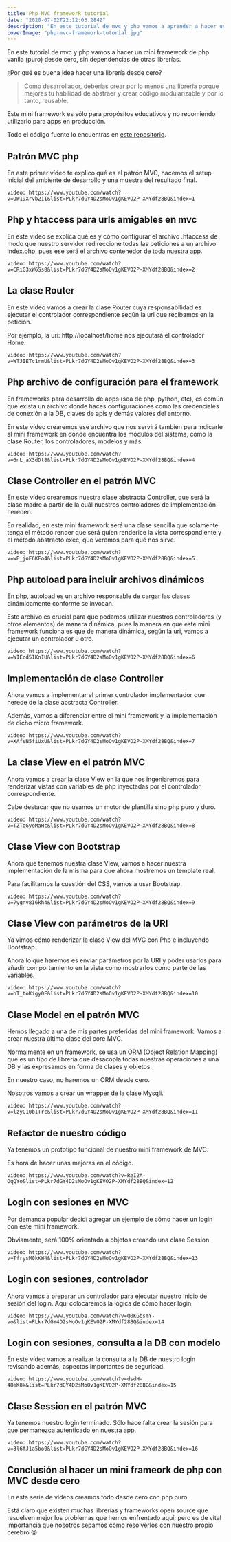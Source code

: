 ```yaml
---
title: Php MVC framework tutorial
date: "2020-07-02T22:12:03.284Z"
description: "En este tutorial de mvc y php vamos a aprender a hacer un framework desde cero usando php vanilla."
coverImage: "php-mvc-framework-tutorial.jpg"
---
```


En este tutorial de mvc y php vamos a hacer un mini framework de php vanila (puro) desde cero, sin dependencias de otras librerías.

¿Por qué es buena idea hacer una librería desde cero?

> Como desarrollador, deberías crear por lo menos una librería porque mejoras tu habilidad de abstraer y crear código modularizable y por lo tanto, reusable.

Este mini framework es sólo para propósitos educativos y no recomiendo utilizarlo para apps en producción.

Todo el código fuente lo encuentras en [este repositorio](https://github.com/Developero-oficial/php-mvc).

## Patrón MVC php
En este primer vídeo te explico qué es el patrón MVC, hacemos el setup inicial del ambiente de desarrollo y una muestra del resultado final.

`video: https://www.youtube.com/watch?v=OW19Xrvb21I&list=PLkr7dGY4D2sMoOv1gKEVO2P-XMYdf28BQ&index=1`

## Php y htaccess para urls amigables en mvc
En este vídeo se explica qué es y cómo configurar el archivo .htaccess de modo que nuestro servidor redireccione todas las peticiones a un archivo index.php, pues ese será el archivo contenedor de toda nuestra app.

`video: https://www.youtube.com/watch?v=CRiG3xW6Ss8&list=PLkr7dGY4D2sMoOv1gKEVO2P-XMYdf28BQ&index=2`

## La clase Router
En este vídeo vamos a crear la clase Router cuya responsabilidad es ejecutar el controlador correspondiente según la uri que recibamos en la petición.

Por ejemplo, la uri: http://localhost/home nos ejecutará el controlador Home.

`video: https://www.youtube.com/watch?v=WTJIETc1rmU&list=PLkr7dGY4D2sMoOv1gKEVO2P-XMYdf28BQ&index=3`

## Php archivo de configuración para el framework

En frameworks para desarrollo de apps (sea de php, python, etc), es común que exista un archivo donde haces configuraciones como las credenciales de conexión a la DB, claves de apis y demás valores del entorno.

En este vídeo crearemos ese archivo que nos servirá también para indicarle al mini framework en dónde encuentra los módulos del sistema, como la clase Router, los controladores, modelos y más.

`video: https://www.youtube.com/watch?v=6nL_aX3dDt8&list=PLkr7dGY4D2sMoOv1gKEVO2P-XMYdf28BQ&index=4`

## Clase Controller en el patrón MVC

En este vídeo crearemos nuestra clase abstracta Controller, que será la clase madre a partir de la cuál nuestros controladores de implementación hereden.

En realidad, en este mini framework será una clase sencilla que solamente tenga el método render que será quien renderice la vista correspondiente y el método abstracto exec, que veremos para qué nos sirve.

`video: https://www.youtube.com/watch?v=wP_joE6KEo4&list=PLkr7dGY4D2sMoOv1gKEVO2P-XMYdf28BQ&index=5`

## Php autoload para incluir archivos dinámicos

En php, autoload es un archivo responsable de cargar las clases dinámicamente conforme se invocan.

Este archivo es crucial para que podamos utilizar nuestros controladores (y otros elementos) de manera dinámica, pues la manera en que este mini framework funciona es que de manera dinámica, según la uri, vamos a ejecutar un controlador u otro.

`video: https://www.youtube.com/watch?v=WIEcd5IKnIU&list=PLkr7dGY4D2sMoOv1gKEVO2P-XMYdf28BQ&index=6`

## Implementación de clase Controller

Ahora vamos a implementar el primer controlador implementador que herede de la clase abstracta Controller.

Además, vamos a diferenciar entre el mini framework y la implementación de dicho micro framework.

`video: https://www.youtube.com/watch?v=XAfsN5fiUxU&list=PLkr7dGY4D2sMoOv1gKEVO2P-XMYdf28BQ&index=7`

## La clase View en el patrón MVC

Ahora vamos a crear la clase View en la que nos ingeniaremos para renderizar vistas con variables de php inyectadas por el controlador correspondiente.

Cabe destacar que no usamos un motor de plantilla sino php puro y duro.

`video: https://www.youtube.com/watch?v=TZToGyeMaHc&list=PLkr7dGY4D2sMoOv1gKEVO2P-XMYdf28BQ&index=8`

## Clase View con Bootstrap

Ahora que tenemos nuestra clase View, vamos a hacer nuestra implementación de la misma para que ahora mostremos un template real.

Para facilitarnos la cuestión del CSS, vamos a usar Bootstrap.

`video: https://www.youtube.com/watch?v=7ygnv8I6kh4&list=PLkr7dGY4D2sMoOv1gKEVO2P-XMYdf28BQ&index=9`

## Clase View con parámetros de la URI

Ya vimos cómo renderizar la clase View del MVC con Php e incluyendo Bootstrap.

Ahora lo que haremos es enviar parámetros por la URI y poder usarlos para añadir comportamiento en la vista como mostrarlos como parte de las variables.

`video: https://www.youtube.com/watch?v=hT_toKigy0E&list=PLkr7dGY4D2sMoOv1gKEVO2P-XMYdf28BQ&index=10`

## Clase Model en el patrón MVC

Hemos llegado a una de mis partes preferidas del mini framework. Vamos a crear nuestra última clase del core MVC.

Normalmente en un framework, se usa un ORM (Object Relation Mapping) que es un tipo de librería que desacopla todas nuestras operaciones a una DB y las expresamos en forma de clases y objetos.

En nuestro caso, no haremos un ORM desde cero.

Nosotros vamos a crear un wrapper de la clase Mysqli.

`video: https://www.youtube.com/watch?v=lzyC10bITrc&list=PLkr7dGY4D2sMoOv1gKEVO2P-XMYdf28BQ&index=11`

## Refactor de nuestro código

Ya tenemos un prototipo funcional de nuestro mini framework de MVC.

Es hora de hacer unas mejoras en el código.

`video: https://www.youtube.com/watch?v=ReI2A-OqQYo&list=PLkr7dGY4D2sMoOv1gKEVO2P-XMYdf28BQ&index=12`

## Login con sesiones en MVC

Por demanda popular decidí agregar un ejemplo de cómo hacer un login con este mini framework.

Obviamente, será 100% orientado a objetos creando una clase Session.

`video: https://www.youtube.com/watch?v=TfrysM0kKW4&list=PLkr7dGY4D2sMoOv1gKEVO2P-XMYdf28BQ&index=13`

## Login con sesiones, controlador

Ahora vamos a preparar un controlador para ejecutar nuestro inicio de sesión del login. Aquí colocaremos la lógica de cómo hacer login.

`video: https://www.youtube.com/watch?v=Q0KGbsmY-vo&list=PLkr7dGY4D2sMoOv1gKEVO2P-XMYdf28BQ&index=14`

## Login con sesiones, consulta a la DB con modelo

En este vídeo vamos a realizar la consulta a la DB de nuestro login revisando además, aspectos importantes de seguridad.

`video: https://www.youtube.com/watch?v=dsdH-48eK8k&list=PLkr7dGY4D2sMoOv1gKEVO2P-XMYdf28BQ&index=15`

## Clase Session en el patrón MVC

Ya tenemos nuestro login terminado. Sólo hace falta crear la sesión para que permanezca autenticado en nuestra app.

`video: https://www.youtube.com/watch?v=3l6fJ1a5bo0&list=PLkr7dGY4D2sMoOv1gKEVO2P-XMYdf28BQ&index=16`

## Conclusión al hacer un mini frameork de php con MVC desde cero

En esta serie de vídeos creamos todo desde cero con php puro.

Está claro que existen muchas librerías y frameworks open source que resuelven mejor los problemas que hemos enfrentado aquí; pero es de vital importancia que nosotros sepamos cómo resolverlos con nuestro propio cerebro 😜

